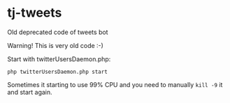 # tj-tweets
Old deprecated code of tweets bot

Warning! This is very old code :-)

Start with twitterUsersDaemon.php:

`php twitterUsersDaemon.php start`

Sometimes it starting to use 99% CPU and you need to manually `kill -9` it and start again. 